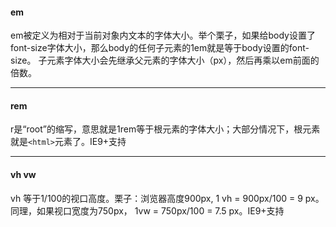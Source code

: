#### em
em被定义为相对于当前对象内文本的字体大小。举个栗子，如果给body设置了font-size字体大小，那么body的任何子元素的1em就是等于body设置的font-size。
 子元素字体大小会先继承父元素的字体大小（px），然后再乘以em前面的倍数。

 
 ---
 
#### rem 
r是“root”的缩写，意思就是1rem等于根元素的字体大小；大部分情况下，根元素就是`<html>`元素了。IE9+支持

------

#### vh vw 
vh 等于1/100的视口高度。栗子：浏览器高度900px, 1 vh = 900px/100 = 9 px。同理，如果视口宽度为750px， 1vw = 750px/100 = 7.5 px。IE9+支持
